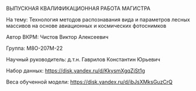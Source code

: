ВЫПУСКНАЯ КВАЛИФИКАЦИОННАЯ РАБОТА МАГИСТРА

На тему: Технология методов распознавания вида и параметров лесных массивов на основе авиационных и космических фотоснимков

Автор ВКРМ: Чистов Виктор Алексеевич 

Группа: M8O-207М-22 

Научный руководитель: д.т.н. Гаврилов Константин Юрьевич

Набор данных: https://disk.yandex.ru/d/KkysmXgqZjSt1g

Веса обученной модели: https://disk.yandex.ru/d/ibJsXMksGuzCrQ
